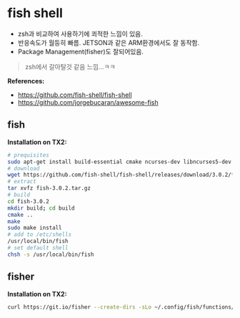 # fish shell

* zsh과 비교하여 사용하기에 쾨적한 느낌이 있음. 
* 반응속도가 월등히 빠름. JETSON과 같은 ARM환경에서도 잘 동작함.
* Package Management(fisher)도 잘되어있음.
> zsh에서 갈아탈것 같음 느낌...ㅋㅋ

**References:**

* https://github.com/fish-shell/fish-shell
* https://github.com/jorgebucaran/awesome-fish

## fish

**Installation on TX2:**

```sh
# prequisites
sudo apt-get install build-essential cmake ncurses-dev libncurses5-dev libpcre2-dev gettext
# download
wget https://github.com/fish-shell/fish-shell/releases/download/3.0.2/fish-3.0.2.tar.gz
# extract
tar xvfz fish-3.0.2.tar.gz
# build
cd fish-3.0.2
mkdir build; cd build
cmake ..
make
sudo make install
# add to /etc/shells
/usr/local/bin/fish
# set default shell
chsh -s /usr/local/bin/fish
```

## fisher

**Installation on TX2:**

```sh
curl https://git.io/fisher --create-dirs -sLo ~/.config/fish/functions/fisher.fish
```

